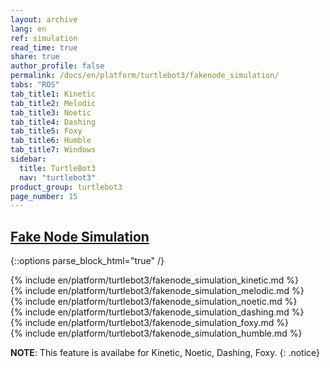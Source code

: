 ```yaml
---
layout: archive
lang: en
ref: simulation
read_time: true
share: true
author_profile: false
permalink: /docs/en/platform/turtlebot3/fakenode_simulation/
tabs: "ROS"
tab_title1: Kinetic
tab_title2: Melodic
tab_title3: Noetic
tab_title4: Dashing
tab_title5: Foxy
tab_title6: Humble
tab_title7: Windows
sidebar:
  title: TurtleBot3
  nav: "turtlebot3"
product_group: turtlebot3
page_number: 15
---
```


<div style="counter-reset: h1 6"></div>
<div style="counter-reset: h2 3"></div>

<!--[dummy Header 1]>
  <h1 id="dummy">Simulation</h1>
  <h2 id="dummy">Fake Node</h2>
  <p class="dummy_content">TurtleBot3 Fake Node Package</p>
<![end dummy Header 1]-->

## [Fake Node Simulation](#fake-node-simulation)

{::options parse_block_html="true" /}

<section data-id="{{ page.tab_title1 }}" class="tab_contents">
{% include en/platform/turtlebot3/fakenode_simulation_kinetic.md %}
</section>

<section data-id="{{ page.tab_title2 }}" class="tab_contents">
{% include en/platform/turtlebot3/fakenode_simulation_melodic.md %}
</section>

<section data-id="{{ page.tab_title3 }}" class="tab_contents">
{% include en/platform/turtlebot3/fakenode_simulation_noetic.md %}
</section>

<section data-id="{{ page.tab_title4 }}" class="tab_contents">
{% include en/platform/turtlebot3/fakenode_simulation_dashing.md %}
</section>

<section data-id="{{ page.tab_title5 }}" class="tab_contents">
{% include en/platform/turtlebot3/fakenode_simulation_foxy.md %}
</section>

<section data-id="{{ page.tab_title6 }}" class="tab_contents">
{% include en/platform/turtlebot3/fakenode_simulation_humble.md %}
</section>

<section data-id="{{ page.tab_title6 }}" class="tab_contents">

**NOTE**: This feature is availabe for Kinetic, Noetic, Dashing, Foxy. 
{: .notice}

</section>
